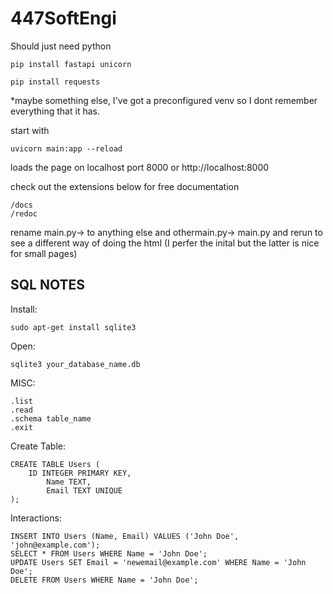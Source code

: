 # 447SoftEngi

Should just need python

	pip install fastapi unicorn 

	pip install requests 

*maybe something else, I've got a preconfigured venv so I dont remember everything that it has. 

start with 

	uvicorn main:app --reload

loads the page on localhost port 8000 or http://localhost:8000

check out the extensions below for free documentation 

	/docs
	/redoc

rename main.py->  to anything else and othermain.py-> main.py and rerun to see a different way of doing the html (I perfer the inital but the latter is nice for small pages) 



## SQL NOTES

 Install:
 	
  	sudo apt-get install sqlite3

Open:

   	sqlite3 your_database_name.db
MISC:

	.list 
 	.read
  	.schema table_name
   	.exit


Create Table:

 	CREATE TABLE Users (
   		ID INTEGER PRIMARY KEY,
    		Name TEXT,
    		Email TEXT UNIQUE
	);
 Interactions:

  	INSERT INTO Users (Name, Email) VALUES ('John Doe', 'john@example.com');
	SELECT * FROM Users WHERE Name = 'John Doe';
	UPDATE Users SET Email = 'newemail@example.com' WHERE Name = 'John Doe';
	DELETE FROM Users WHERE Name = 'John Doe';


	
